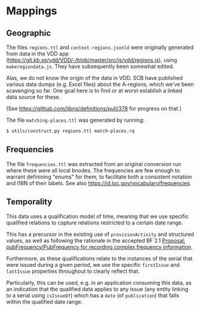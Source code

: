 # Mappings

## Geographic

The files `regions.ttl` and `context-regions.jsonld` were originally generated
from data in the VDD app
(<https://git.kb.se/vdd/VDD/-/blob/master/src/js/vdd/regions.js>), using
`makeregiondata.js`. They have subsequently been somewhat edited.

Alas, we do not know the origin of the data in VDD. SCB have published various
data dumps (e.g. Excel files) about the A-regions, which we've been scavenging
so far. One goal here is to find or at worst establish a linked data source for
these.

(See <https://github.com/libris/definitions/pull/378> for progress on that.)

The file `matching-places.ttl` was generated by running:
```sh
$ utils/construct.py regions.ttl match-places.rq
```
## Frequencies

The file `frequencies.ttl` was extracted from an original conversion run where
these were all local bnodes. The frequencies are few enough to warrant
definining "enums" for them, to facilitate both a consistent notation and I18N
of their labels. See also <https://id.loc.gov/vocabulary/frequencies>.

## Temporality

This data uses a qualification model of time, meaning that we use specific
qualified relations to capture relations restricted to a certain date range.

This has a precursor in the existing use of `provisionActivity` and structured
values, as well as following the rationale in the accepted BF 2.1 [Proposal:
pubFrequency/PubFrequency for recording complex frequency
information](https://github.com/lcnetdev/bibframe-ontology/issues/76).

Furthermore, as these qualifications relate to the instances of the serial that
were issued during a given period, we use the specific `firstIssue` and
`lastIssue` properties throughout to clearly reflect that.

Particularly, this can be used, e.g. in an application consuming this data, as
an indication that the qualified data applies to any issue (any entity linking
to a serial using `isIssueOf`) which has a `date` (of `publication`) that falls
within the qualified date range.
